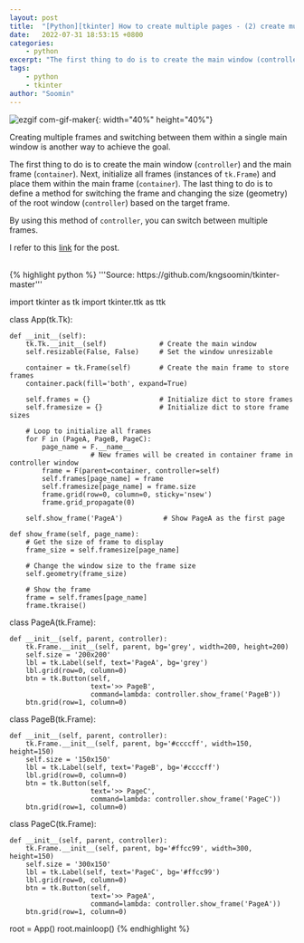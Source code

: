 ```yaml
---
layout: post
title:  "[Python][tkinter] How to create multiple pages - (2) create multiple frames and switch"
date:   2022-07-31 18:53:15 +0800
categories:
    - python
excerpt: "The first thing to do is to create the main window (controller) and the main frame (container). Next, initialize all frames (instances of tk.Frame) and place them within the main frame (container)."
tags:
    - python
    - tkinter
author: "Soomin"
---
```


![ezgif com-gif-maker](https://user-images.githubusercontent.com/48472921/182022794-def5c9ec-1c32-462b-ac37-b2dd2c956eb9.gif){: width="40%" height="40%"}

Creating multiple frames and switching between them within a single main window is another way to achieve the goal.  

The first thing to do is to create the main window (`controller`) and the main frame (`container`).
Next, initialize all frames (instances of `tk.Frame`) and place them within the main frame (`container`).
The last thing to do is to define a method for switching the frame and changing the size (geometry) of the root window (`controller`) based on the target frame. 

By using this method of `controller`, you can switch between multiple frames.  

I refer to this [link](https://stackoverflow.com/questions/7546050/switch-between-two-frames-in-tkinter) for the post.


<br>
{% highlight python %}
'''Source: https://github.com/kngsoomin/tkinter-master'''

import tkinter as tk
import tkinter.ttk as ttk


class App(tk.Tk):
    
    def __init__(self):
        tk.Tk.__init__(self)             # Create the main window
        self.resizable(False, False)     # Set the window unresizable
        
        container = tk.Frame(self)       # Create the main frame to store frames
        container.pack(fill='both', expand=True)
        
        self.frames = {}                 # Initialize dict to store frames
        self.framesize = {}              # Initialize dict to store frame sizes
        
        # Loop to initialize all frames 
        for F in (PageA, PageB, PageC):
            page_name = F.__name__
						# New frames will be created in container frame in controller window
            frame = F(parent=container, controller=self) 
            self.frames[page_name] = frame
            self.framesize[page_name] = frame.size
            frame.grid(row=0, column=0, sticky='nsew')
            frame.grid_propagate(0)
            
        self.show_frame('PageA')          # Show PageA as the first page
 
    def show_frame(self, page_name):
        # Get the size of frame to display
        frame_size = self.framesize[page_name]
        
        # Change the window size to the frame size
        self.geometry(frame_size)
       
        # Show the frame
        frame = self.frames[page_name]      
        frame.tkraise()
                


class PageA(tk.Frame):
    
    def __init__(self, parent, controller):
        tk.Frame.__init__(self, parent, bg='grey', width=200, height=200)
        self.size = '200x200'
        lbl = tk.Label(self, text='PageA', bg='grey')
        lbl.grid(row=0, column=0)
        btn = tk.Button(self, 
                        text='>> PageB', 
                        command=lambda: controller.show_frame('PageB'))
        btn.grid(row=1, column=0)
        
        
        
class PageB(tk.Frame):
    
    def __init__(self, parent, controller):
        tk.Frame.__init__(self, parent, bg='#ccccff', width=150, height=150)
        self.size = '150x150'
        lbl = tk.Label(self, text='PageB', bg='#ccccff')
        lbl.grid(row=0, column=0)
        btn = tk.Button(self, 
                        text='>> PageC', 
                        command=lambda: controller.show_frame('PageC'))
        btn.grid(row=1, column=0)
        
        
        
class PageC(tk.Frame):
    
    def __init__(self, parent, controller):
        tk.Frame.__init__(self, parent, bg='#ffcc99', width=300, height=150)
        self.size = '300x150'
        lbl = tk.Label(self, text='PageC', bg='#ffcc99')
        lbl.grid(row=0, column=0)
        btn = tk.Button(self, 
                        text='>> PageA', 
                        command=lambda: controller.show_frame('PageA'))
        btn.grid(row=1, column=0)


root = App()
root.mainloop()
{% endhighlight %}